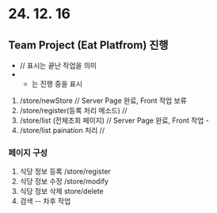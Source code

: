 # 24. 12. 16

## Team Project (Eat Platfrom) 진행

* // 표시는 끝난 작업을 의미
* - 는 진행 중을 표시

1) /store/newStore // Server Page 완료, Front 작업 보류
2) /store/register(등록 처리 메소드) //
3) /store/list (전체조회 페이지) // Server Page 완료, Front 작업 -
4) /store/list paination 처리 // 






### 페이지 구성
1) 식당 정보 등록 /store/register
2) 식당 정보 수정 /store/modify
3) 식당 정보 삭제 store/delete
4) 검색 -- 차후 작업